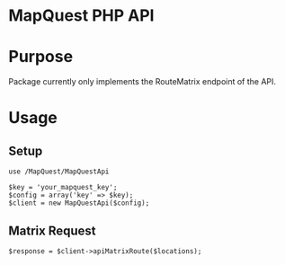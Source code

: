 # MapQuest PHP API

# Purpose
Package currently only implements the RouteMatrix endpoint of the API.

# Usage

## Setup
```
use /MapQuest/MapQuestApi

$key = 'your_mapquest_key';
$config = array('key' => $key);
$client = new MapQuestApi($config);
```

## Matrix Request
```
$response = $client->apiMatrixRoute($locations);
```